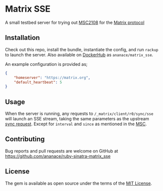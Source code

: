 Matrix SSE
==========

A small testbed server for trying out [MSC2108][1] for the [Matrix protocol][2]

## Installation

Check out this repo, install the bundle, instantiate the config, and run `rackup` to launch the server.
Also available on [DockerHub][4] as `ananace/matrix_sse`.

An example configuration is provided as;
```json
{
    "homeserver": "https://matrix.org",
    "default_heartbeat": 5
}
```

## Usage

When the server is running, any requests to `/_matrix/client/r0/sync/sse` will
launch an SSE stream, taking the same parameters as the upstream
[sync request][3]. Except for `interval` and `since` as mentioned in the
[MSC][1].

## Contributing

Bug reports and pull requests are welcome on GitHub at https://github.com/ananace/ruby-sinatra-matrix_sse

## License

The gem is available as open source under the terms of the [MIT License](https://opensource.org/licenses/MIT).

[1]: https://github.com/matrix-org/matrix-doc/pull/2108
[2]: https://matrix.org
[3]: https://matrix.org/docs/spec/client_server/latest#get-matrix-client-r0-sync
[4]: https://hub.docker.com/r/ananace/matrix_sse
